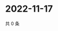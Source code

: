 # 2022-11-17

共 0 条

<!-- BEGIN WEIBO -->
<!-- 最后更新时间 Thu Nov 17 2022 16:22:34 GMT+0800 (China Standard Time) -->

<!-- END WEIBO -->
